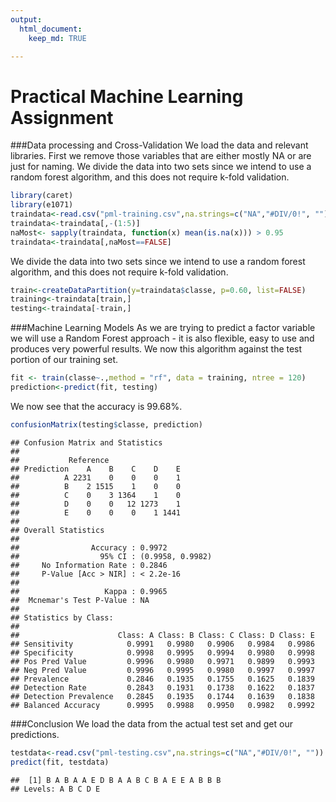 ```yaml
---
output: 
  html_document:
    keep_md: TRUE

---
```


Practical Machine Learning Assignment
============================================

###Data processing and Cross-Validation
We load the data and relevant libraries. First we remove those variables that are either mostly NA or are just for naming. We divide the data into two sets since we intend to use a random forest algorithm, and this does not require k-fold validation.

```r
library(caret)
library(e1071)
traindata<-read.csv("pml-training.csv",na.strings=c("NA","#DIV/0!", ""))
traindata<-traindata[,-(1:5)]
naMost<- sapply(traindata, function(x) mean(is.na(x))) > 0.95
traindata<-traindata[,naMost==FALSE]
```

We divide the data into two sets since we intend to use a random forest algorithm, and this does not require k-fold validation.

```r
train<-createDataPartition(y=traindata$classe, p=0.60, list=FALSE)
training<-traindata[train,]
testing<-traindata[-train,]
```

###Machine Learning Models
As we are trying to predict a factor variable we will use a Random Forest approach - it is also flexible, easy to use and produces very powerful results. We now this algorithm against the test portion of our training set.

```r
fit <- train(classe~.,method = "rf", data = training, ntree = 120)
prediction<-predict(fit, testing)
```
We now see that the accuracy is 99.68%.

```r
confusionMatrix(testing$classe, prediction)
```

```
## Confusion Matrix and Statistics
## 
##           Reference
## Prediction    A    B    C    D    E
##          A 2231    0    0    0    1
##          B    2 1515    1    0    0
##          C    0    3 1364    1    0
##          D    0    0   12 1273    1
##          E    0    0    0    1 1441
## 
## Overall Statistics
##                                           
##                Accuracy : 0.9972          
##                  95% CI : (0.9958, 0.9982)
##     No Information Rate : 0.2846          
##     P-Value [Acc > NIR] : < 2.2e-16       
##                                           
##                   Kappa : 0.9965          
##  Mcnemar's Test P-Value : NA              
## 
## Statistics by Class:
## 
##                      Class: A Class: B Class: C Class: D Class: E
## Sensitivity            0.9991   0.9980   0.9906   0.9984   0.9986
## Specificity            0.9998   0.9995   0.9994   0.9980   0.9998
## Pos Pred Value         0.9996   0.9980   0.9971   0.9899   0.9993
## Neg Pred Value         0.9996   0.9995   0.9980   0.9997   0.9997
## Prevalence             0.2846   0.1935   0.1755   0.1625   0.1839
## Detection Rate         0.2843   0.1931   0.1738   0.1622   0.1837
## Detection Prevalence   0.2845   0.1935   0.1744   0.1639   0.1838
## Balanced Accuracy      0.9995   0.9988   0.9950   0.9982   0.9992
```

###Conclusion
We load the data from the actual test set and get our predictions.

```r
testdata<-read.csv("pml-testing.csv",na.strings=c("NA","#DIV/0!", ""))
predict(fit, testdata)
```

```
##  [1] B A B A A E D B A A B C B A E E A B B B
## Levels: A B C D E
```
